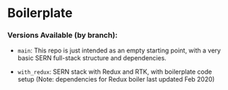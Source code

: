 # Boilerplate

### Versions Available (by branch):
- `main`: This repo is just intended as an empty starting point, with a very basic SERN full-stack structure and dependencies.

- `with_redux`: SERN stack with Redux and RTK, with boilerplate code setup (Note: dependencies for Redux boiler last updated Feb 2020)
